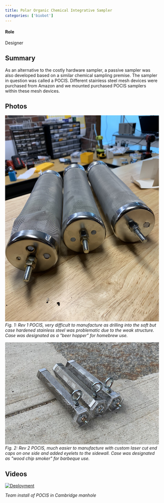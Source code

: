 ```yaml
---
title: Polar Organic Chemical Integrative Sampler
categories: ['biobot']
---
```

#### Role
Designer

## Summary

As an alternative to the costly hardware sampler, a passive sampler was also developed based on a similar chemical sampling premise. The sampler in question was called a POCIS. Different stainless steel mesh devices were purchased from Amazon and we mounted purchased POCIS samplers within these mesh devices.


## Photos
![](IMG_3004.JPEG)
*Fig. 1: Rev 1 POCIS, very difficult to manufacture as drilling into the soft but case hardened stainless steel was problematic due to the weak structure. Case was designated as a "beer hopper" for homebrew use.*

![](IMG_3008b.jpeg)
*Fig. 2: Rev 2 POCIS, much easier to manufacture with custom laser cut end caps on one side and added eyelets to the sidewall. Case was designated as "wood chip smoker" for barbeque use.*

## Videos
[![Deployment](http://img.youtube.com/vi/oLlYg-b9A_Q/0.jpg)](http://www.youtube.com/watch?v=oLlYg-b9A_Q "POCIS Install Cambridge")

*Team install of POCIS in Cambridge manhole*
